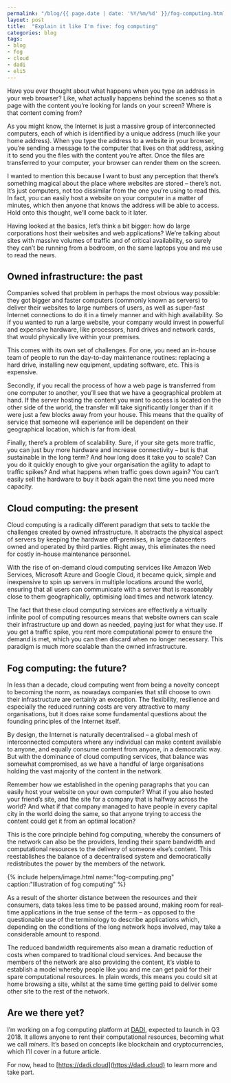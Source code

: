 ```yaml
---
permalink: "/blog/{{ page.date | date: '%Y/%m/%d' }}/fog-computing.html"
layout: post
title:  "Explain it like I'm five: fog computing"
categories: blog
tags:
- blog
- fog
- cloud
- dadi
- eli5
---
```

Have you ever thought about what happens when you type an address in your web browser? Like, what actually happens behind the scenes so that a page with the content you’re looking for lands on your screen? Where is that content coming from?

As you might know, the Internet is just a massive group of interconnected computers, each of which is identified by a unique address (much like your home address). When you type the address to a website in your browser, you’re sending a message to the computer that lives on that address, asking it to send you the files with the content you’re after.<!--more--> Once the files are transferred to your computer, your browser can render them on the screen.

I wanted to mention this because I want to bust any perception that there’s something magical about the place where websites are stored – there’s not. It’s just computers, not too dissimilar from the one you’re using to read this. In fact, you can easily host a website on your computer in a matter of minutes, which then anyone that knows the address will be able to access. Hold onto this thought, we’ll come back to it later.

Having looked at the basics, let’s think a bit bigger: how do large corporations host their websites and web applications? We’re talking about sites with massive volumes of traffic and of critical availability, so surely they can’t be running from a bedroom, on the same laptops you and me use to read the news.

## Owned infrastructure: the past

Companies solved that problem in perhaps the most obvious way possible: they got bigger and faster computers (commonly known as servers) to deliver their websites to large numbers of users, as well as super-fast Internet connections to do it in a timely manner and with high availability. So if you wanted to run a large website, your company would invest in powerful and expensive hardware, like processors, hard drives and network cards, that would physically live within your premises.

This comes with its own set of challenges. For one, you need an in-house team of people to run the day-to-day maintenance routines: replacing a hard drive, installing new equipment, updating software, etc. This is expensive.

Secondly, if you recall the process of how a web page is transferred from one computer to another, you’ll see that we have a geographical problem at hand. If the server hosting the content you want to access is located on the other side of the world, the transfer will take significantly longer than if it were just a few blocks away from your house. This means that the quality of service that someone will experience will be dependent on their geographical location, which is far from ideal. 

Finally, there’s a problem of scalability. Sure, if your site gets more traffic, you can just buy more hardware and increase connectivity – but is that sustainable in the long term? And how long does it take you to scale? Can you do it quickly enough to give your organisation the agility to adapt to traffic spikes? And what happens when traffic goes down again? You can’t easily sell the hardware to buy it back again the next time you need more capacity.

## Cloud computing: the present

Cloud computing is a radically different paradigm that sets to tackle the challenges created by owned infrastructure. It abstracts the physical aspect of servers by keeping the hardware off-premises, in large datacenters owned and operated by third parties. Right away, this eliminates the need for costly in-house maintenance personnel.

With the rise of on-demand cloud computing services like Amazon Web Services, Microsoft Azure and Google Cloud, it became quick, simple and inexpensive to spin up servers in multiple locations around the world, ensuring that all users can communicate with a server that is reasonably close to them geographically, optimising load times and network latency.

The fact that these cloud computing services are effectively a virtually infinite pool of computing resources means that website owners can scale their infrastructure up and down as needed, paying just for what they use. If you get a traffic spike, you rent more computational power to ensure the demand is met, which you can then discard when no longer necessary. This paradigm is much more scalable than the owned infrastructure.

## Fog computing: the future?

In less than a decade, cloud computing went from being a novelty concept to becoming the norm, as nowadays companies that still choose to own their infrastructure are certainly an exception. The flexibility, resilience and especially the reduced running costs are very attractive to many organisations, but it does raise some fundamental questions about the founding principles of the Internet itself.

By design, the Internet is naturally decentralised – a global mesh of interconnected computers where any individual can make content available to anyone, and equally consume content from anyone, in a democratic way. But with the dominance of cloud computing services, that balance was somewhat compromised, as we have a handful of large organisations holding the vast majority of the content in the network.

Remember how we established in the opening paragraphs that you can easily host your website on your own computer? What if you also hosted your friend’s site, and the site for a company that is halfway across the world? And what if that company managed to have people in every capital city in the world doing the same, so that anyone trying to access the content could get it from an optimal location?

This is the core principle behind fog computing, whereby the consumers of the network can also be the providers, lending their spare bandwidth and computational resources to the delivery of someone else’s content. This reestablishes the balance of a decentralised system and democratically redistributes the power by the members of the network.

{% include helpers/image.html name:"fog-computing.png" caption:"Illustration of fog computing" %}

As a result of the shorter distance between the resources and their consumers, data takes less time to be passed around, making room for real-time applications in the true sense of the term – as opposed to the questionable use of the terminology to describe applications which, depending on the conditions of the long network hops involved, may take a considerable amount to respond. 

The reduced bandwidth requirements also mean a dramatic reduction of costs when compared to traditional cloud services. And because the members of the network are also providing the content, it’s viable to establish a model whereby people like you and me can get paid for their spare computational resources. In plain words, this means you could sit at home browsing a site, whilst at the same time getting paid to deliver some other site to the rest of the network. 

## Are we there yet?

I’m working on a fog computing platform at [DADI](https://dadi.cloud), expected to launch in Q3 2018. It allows anyone to rent their computational resources, becoming what we call *miners*. It’s based on concepts like blockchain and cryptocurrencies, which I’ll cover in a future article. 

For now, head to [https://dadi.cloud](https://dadi.cloud) to learn more and take part. <!--tomb-->